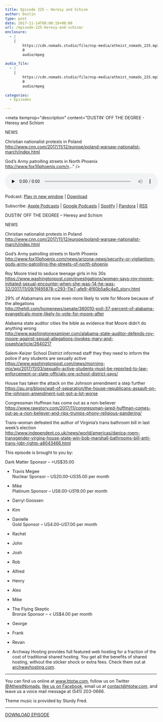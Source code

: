```yaml
---
title: Episode 225 – Heresy and Schism
author: Dustin
type: post
date: 2017-11-14T08:00:19+00:00
url: /episode-225-heresy-and-schism/
enclosure:
  - |
    |
        https://cdn.nomads.studio/file/nsp-media/atheist_nomads_225.mp3
        0
        audio/mpeg
        
audio_file:
  - |
    |
        https://cdn.nomads.studio/file/nsp-media/atheist_nomads_225.mp3
        0
        audio/mpeg
        
categories:
  - Episodes

---
```

<div itemscope itemtype="http://schema.org/AudioObject">
  <meta itemprop="name" content="Episode 225 &#8211; Heresy and Schism" />
  
  <meta itemprop="uploadDate" content="2017-11-14T01:00:19-07:00" />
  
  <meta itemprop="encodingFormat" content="audio/mpeg" />
  
  <meta itemprop="description" content="DUSTIN’ OFF THE DEGREE - Heresy and Schism

NEWS

Christian nationalist protests in Poland
 http://www.cnn.com/2017/11/12/europe/poland-warsaw-nationalist-march/index.html

God’s Army patrolling streets in North Phoenix
 http://www.fox10phoenix.com/n..." />
  
  <meta itemprop="contentUrl" content="https://dts.podtrac.com/redirect.mp3/cdn.nomads.studio/file/nsp-media/atheist_nomads_225.mp3" />
  </p> 
  
  <div class="powerpress_player" id="powerpress_player_8488">
    <audio class="wp-audio-shortcode" id="audio-1653-232" preload="none" style="width: 100%;" controls="controls"><source type="audio/mpeg" src="https://dts.podtrac.com/redirect.mp3/cdn.nomads.studio/file/nsp-media/atheist_nomads_225.mp3?_=232" /><a href="https://dts.podtrac.com/redirect.mp3/cdn.nomads.studio/file/nsp-media/atheist_nomads_225.mp3">https://dts.podtrac.com/redirect.mp3/cdn.nomads.studio/file/nsp-media/atheist_nomads_225.mp3</a></audio>
  </div>
</div>

<p class="powerpress_links powerpress_links_mp3">
  Podcast: <a href="https://dts.podtrac.com/redirect.mp3/cdn.nomads.studio/file/nsp-media/atheist_nomads_225.mp3" class="powerpress_link_pinw" target="_blank" title="Play in new window" onclick="return powerpress_pinw('https://htotw.com/?powerpress_pinw=1653-podcast');" rel="nofollow">Play in new window</a> | <a href="https://dts.podtrac.com/redirect.mp3/cdn.nomads.studio/file/nsp-media/atheist_nomads_225.mp3" class="powerpress_link_d" title="Download" rel="nofollow" download="atheist_nomads_225.mp3">Download</a>
</p>

<p class="powerpress_links powerpress_subscribe_links">
  Subscribe: <a href="https://podcasts.apple.com/us/podcast/humanists-take-on-the-world/id530050098?mt=2&ls=1" class="powerpress_link_subscribe powerpress_link_subscribe_itunes" target="_blank" title="Subscribe on Apple Podcasts" rel="nofollow">Apple Podcasts</a> | <a href="https://www.google.com/podcasts?feed=aHR0cDovL2F0aGVpc3Rub21hZHMubGlic3luLmNvbS9yc3M%3D" class="powerpress_link_subscribe powerpress_link_subscribe_googleplay" target="_blank" title="Subscribe on Google Podcasts" rel="nofollow">Google Podcasts</a> | <a href="https://open.spotify.com/show/3LzK2xZGike6Tc1GEMtMbr?si=LieN9SNuTpq96smuaUsH8A" class="powerpress_link_subscribe powerpress_link_subscribe_spotify" target="_blank" title="Subscribe on Spotify" rel="nofollow">Spotify</a> | <a href="https://www.pandora.com/podcast/atheist-nomads/PC:10122?corr=62071012&part=ug" class="powerpress_link_subscribe powerpress_link_subscribe_pandora" target="_blank" title="Subscribe on Pandora" rel="nofollow">Pandora</a> | <a href="https://htotw.com/feed/podcast/" class="powerpress_link_subscribe powerpress_link_subscribe_rss" target="_blank" title="Subscribe via RSS" rel="nofollow">RSS</a>
</p>

<CENTER>
</CENTER>DUSTIN’ OFF THE DEGREE &#8211; Heresy and Schism

NEWS

Christian nationalist protests in Poland  
 <http://www.cnn.com/2017/11/12/europe/poland-warsaw-nationalist-march/index.html>

God’s Army patrolling streets in North Phoenix  
 <http://www.fox10phoenix.com/news/arizona-news/security-or-vigilantism-gods-army-patrolling-the-streets-of-north-phoenix>

Roy Moore tried to seduce teenage girls in his 30s  
 <https://www.washingtonpost.com/investigations/woman-says-roy-moore-initiated-sexual-encounter-when-she-was-14-he-was-32/2017/11/09/1f495878-c293-11e7-afe9-4f60b5a6c4a0_story.html>

29% of Alabamans are now even more likely to vote for Moore because of the allegations  
 <http://thehill.com/homenews/senate/360010-poll-37-percent-of-alabama-evangelicals-more-likely-to-vote-for-moore-after>

Alabama state auditor cities the bible as evidence that Moore didn’t do anything wrong  
 <http://www.washingtonexaminer.com/alabama-state-auditor-defends-roy-moore-against-sexual-allegations-invokes-mary-and-joseph/article/2640217>

Salem-Keizer School District informed staff they they need to inform the police if any students are sexually active  
 <https://www.washingtonpost.com/news/morning-mix/wp/2017/11/03/sexually-active-students-must-be-reported-to-law-enforcement-or-state-officials-ore-school-district-says/>

House has taken the attack on the Johnson amendment a step further  
 <https://au.org/blogs/wall-of-separation/the-house-republicans-assault-on-the-johnson-amendment-just-got-a-lot-worse>

Congressman Huffman has come out as a non-believer  
 <https://www.rawstory.com/2017/11/congressman-jared-huffman-comes-out-as-a-non-believer-and-rips-trumps-phony-religious-pandering/>

Trans-woman defeated the author of Virginia&#8217;s trans bathroom bill in last week’s election  
 <http://www.independent.co.uk/news/world/americas/danica-roem-transgender-virgina-house-state-win-bob-marshall-bathrooms-bill-anti-trans-lgbt-rights-a8043466.html>

This episode is brought to you by:

Dark Matter Sponsor – >US$35.00  
* Travis Megee  
Nuclear Sponsor – US$20.00 – US$35.00 per month  
* Mike  
Platinum Sponsor – US$8.00 – US$19.00 per month  
* Darryl Goossen  
* Kim  
* Danielle  
Gold Sponsor – US$4.00 – US$7.00 per month  
* Rachel  
* John  
* Josh  
* Rob  
* Alfred  
* Henry  
* Alex  
* Mike  
* The Flying Skeptic  
Bronze Sponsor – < US$4.00 per month  
* George  
* Frank  
* Revan

* Archway Hosting provides full featured web hosting for a fraction of the cost of traditional shared hosting. You get all the benefits of shared hosting, without the sticker shock or extra fees. Check them out at <a href="http://archwayhosting.com/" target="_blank" rel="noopener">archwayhosting.com</a>.

<hr width="500" />

You can find us online at <a href="https://www.htotw.com/" target="_blank" rel="noopener">www.htotw.com</a>, follow us on Twitter <a href="https://twitter.com/AtheistNomads" target="_blank" rel="noopener">@AtheistNomads</a>, <a href="https://htotw.com/facebook" target="_blank" rel="noopener">like us on Facebook</a>, email us at <contact@htotw.com>, and leave us a voice mail message at (541) 203-0666.

Theme music is provided by Sturdy Fred.

<hr width="”500”" />

[DOWNLOAD EPISODE][1]

 [1]: https://dts.podtrac.com/redirect.mp3/cdn.nomads.studio/file/nsp-media/atheist_nomads_225.mp3